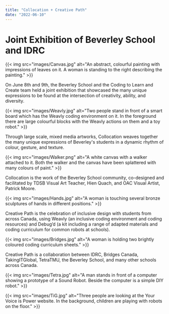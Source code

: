 ```yaml
---
title: "Collocation + Creative Path"
date: "2022-06-10"
---
```


# Joint Exhibition of Beverley School and IDRC

{{< img src="images/Canvas.jpg" alt="An abstract, colourful painting with impressions of leaves on it. A woman is standing to the right describing the painting." >}}

On June 8th and 9th, the Beverley School and the Coding to Learn and Create team held a joint exhibition that showcased the many unique expressions to be found at the intersection of creativity, ability, and diversity.

{{< img src="images/Weavly.jpg" alt="Two people stand in front of a smart board which has the Weavly coding environment on it. In the foreground there are large colourful blocks with the Weavly actions on them and a toy robot." >}}

Through large scale, mixed media artworks, Collocation weaves together the many unique expressions of Beverley's students in a dynamic rhythm of colour, gesture, and texture.

{{< img src="images/Walker.png" alt="A white canvas with a walker attached to it. Both the walker and the canvas have been splattered with many colours of paint." >}}

Collocation is the work of the Beverley School community, co-designed and facilitated by TDSB Visual Art Teacher, Hien Quach, and OAC Visual Artist, Patrick Moore.

{{< img src="images/Hands.jpg" alt="A woman is touching several bronze sculptures of hands in different positions." >}}

Creative Path is the celebration of inclusive design with students from across Canada, using Weavly (an inclusive coding environment and coding resources) and Debug’d (a kit including a range of adapted materials and coding curriculum for common robots at schools).

{{< img src="images/Bridges.jpg" alt="A woman is holding two brightly coloured coding curriculum sheets." >}}

Creative Path is a collaboration between IDRC, Bridges Canada, TakingITGlobal, TetraTMU, the Beverley School, and many other schools across Canada.

{{< img src="images/Tetra.jpg" alt="A man stands in front of a computer showing a prototype of a Sound Robot. Beside the computer is a simple DIY robot." >}}

{{< img src="images/TiG.jpg" alt="Three people are looking at the Your Voice is Power website. In the background, children are playing with robots on the floor." >}}
